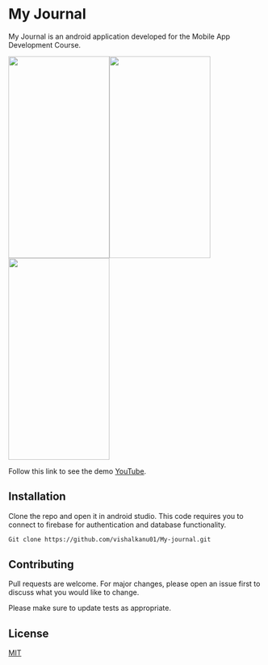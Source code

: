 # My Journal

My Journal is an android application developed for the Mobile App Development Course.

<img src="https://user-images.githubusercontent.com/48189022/222512414-a2643621-9a9a-474f-8d6f-c4b12229a849.jpg" width="200" height="400" /><img src="https://user-images.githubusercontent.com/48189022/222512442-1e1c2bda-792d-45f0-a41c-81ab36805f48.jpg" width="200" height="400" /><img src="https://user-images.githubusercontent.com/48189022/222512457-ce256937-c842-4143-859b-492162473fcc.jpg" width="200" height="400" />

Follow this link to see the demo [YouTube](https://www.youtube.com/watch?v=O0nNRyM0TTQ).

## Installation

Clone the repo and open it in android studio. This code requires you to connect to firebase for authentication and database functionality.

```bash
Git clone https://github.com/vishalkanu01/My-journal.git
```

## Contributing

Pull requests are welcome. For major changes, please open an issue first
to discuss what you would like to change.

Please make sure to update tests as appropriate.

## License

[MIT](https://choosealicense.com/licenses/mit/)
